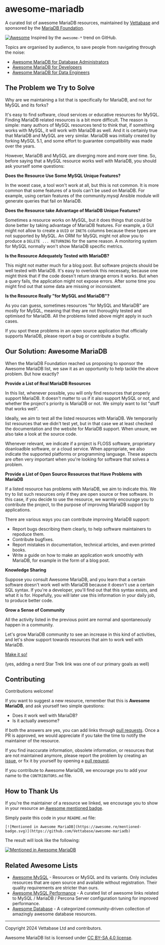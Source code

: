 # awesome-mariadb
A curated list of awesome MariaDB resources, maintained by [Vettabase](https://vettabase.com) and sponsored by the [MariaDB Foundation](https://mariadb.org/).

[![Awesome](https://cdn.rawgit.com/sindresorhus/awesome/d7305f38d29fed78fa85652e3a63e154dd8e8829/media/badge.svg)](https://github.com/sindresorhus/awesome) Inspired by the `awesome-*` trend on GitHub.

Topics are organised by audience, to save people from navigating through the noise:

- [Awesome MariaDB for Database Administrators](list-dba.md)
- [Awesome MariaDB for Developers](list-dev.md)
- [Awesome MariaDB for Data Engineers](list-den.md)

## The Problem we Try to Solve

Why are we maintaining a list that is specifically for MariaDB, and not for MySQL and its forks?

It's easy to find software, cloud services or educative resources for MySQL. Finding MariaDB related resources is a bit
more difficult. The reason is simple: many authors of MySQL resources tend to think that, if something works with MySQL,
it will work with MariaDB as well. And it is certainly true that MariaDB and MySQL are very similar. MariaDB was initially
created by forking MySQL 5.1, and some effort to guarantee compatibility was made over the years.

However, MariaDB and MySQL are diverging more and more over time. So, before saying that a MySQL resource works well with
MariaDB, you should ask yourself some questions:

**Does the Resource Use Some MySQL Unique Features?**

In the woest case, a tool won't work at all, but this is not common. It is more common that some features of a tools can't
be used on MariaDB. For example, using certain features of the community.mysql Ansible module will generate queries that
fail on MariaDB.

**Does the Resource take Advantage of MariaDB Unique Features?**

Sometimes a resource works on MySQL, but it does things that could be done better by taking advantage of MariaDB features.
For example, a GUI might not allow to create a `UUID` or `INET6` columns because these types are not supported by MySQL.
An ORM for MySQL might not allow you to produce a `DELETE ... RETURNING` for the same reason. A monitoring system for
MySQL normally won't show MariaDB specific metrics.

**Is the Resource Adequately Tested with MariaDB?**

This might not matter much for a blog post. But software projects should be well tested with MariaDB. It's easy to overlook
this necessaty, because one might think that if the code doesn't return strange errors it works. But when a query fails, the
application might not expose errors. After some time you might find out that some data are missing or inconsistent.

**Is the Resource Really "for MySQL and MariaDB"?**

As you can guess, sometimes resources "for MySQL and MariaDB" are mostly for MySQL, meaning that they are not thoroughly
tested and optimised for MariaDB. All the problems listed above might apply in such cases.

If you spot these problems in an open source application that officially supports MariaDB, please report a bug or contribute
a bugfix.

## Our Solution: Awesome MariaDB

When the MariaDB Foundation reached us proposing to sponsor the Awesome MariaDB list, we saw it as an opportunity to help
tackle the above problem. But how exactly?

**Provide a List of Real MariaDB Resources**

In this list, whenever possible, you will only find resources that properly support MariaDB. It doesn't matter to us if it
also support MySQL or not, and whether the project's priority is MariaDB or not. We simply want to list "stuff that works
well".

Ideally, we aim to test all the listed resources with MariaDB. We temporarily list resources that we didn't test yet, but
in that case we at least checked the documentation and the website for MariaDB support. When unsure, we also take a look
at the source code.

Whenever relevant, we indicate if a project is FLOSS software, proprietary doanloadble software, or a cloud service. When
appropriate, we also indicate the supported platforms or programming language. These aspects are often very important when
you're looking for software that solves a problem.

**Provide a List of Open Source Resources that Have Problems with MariaDB**

If a listed resource has problems with MariaDB, we aim to indicate this. We try to list such resources only if they are
open source or free software. In this case, if you decide to use the resource, we warmly encourage you to contribute the
project, to the purpose of improving MariaDB support by applications.

There are various ways you can contribute improving MariaDB support:

* Report bugs describing them clearly, to help software maintainers to repoduce them.
* Contribute bugfixes.
* Report mistakes in documentation, technical articles, and even printed books.
* Write a guide on how to make an application work smoothly with MariaDB, for example in the form of a blog post.

**Knowledge Sharing**

Suppose you consult Awesome MariaDB, and you learn that a certain software doesn't work well with MariaDB because it
doesn't use a certain SQL syntax. If you're a developer, you'll find out that this syntax exists, and what it is for.
Hopefully, you will later use this information in your daily job, to produce better code.

**Grow a Sense of Community**

All the activity listed in the previous point are normal and spontaneously happen in a community.

Let's grow MariaDB community to see an increase in this kind of activities, and let's show support towards resources
that aim to work well with MariaDB.

[Make it so!](https://memory-alpha.fandom.com/wiki/Make_It_So)

(yes, adding a nerd Star Trek link was one of our primary goals as well)

## Contributing

Contributions welcome!

If you want to suggest a new resource, remember that this is **Awesome MariaDB**, and ask yourself two simple questions:

- Does it work well with MariaDB?
- Is it actually awesome?

If both the answers are yes, you can add links through [pull requests](https://github.com/Vettabase/awesome-mariadb/pulls).
Once a PR is approved, we would appreciate if you take the time to notify the maintainer of the resource.

If you find inaccurate information, obsolete information, or resources that are not maintained anymore, please report the
problem by creating an [issue](https://github.com/Vettabase/awesome-mariadb/issues), or fix it by yourself by opening
a [pull request](https://github.com/Vettabase/awesome-mariadb/pulls).

If you contribute to Awesome MariaDB, we encourage you to add your name to the `CONTRIBUTORS.md` file.

## How to Thank Us

If you're the maintainer of a resource we linked, we encourage you to show in your resource an
[Awesome mentioned badge](https://github.com/sindresorhus/awesome/blob/main/awesome.md#awesome-mentioned-badge).

Simply paste this code in your `README.md` file:

```
[![Mentioned in Awesome MariaDB](https://awesome.re/mentioned-badge.svg)](https://github.com/Vettabase/awesome-mariadb)
```

The result will look like the following:

[![Mentioned in Awesome MariaDB](https://awesome.re/mentioned-badge.svg)](https://github.com/Vettabase/awesome-mariadb)

## Related Awesome Lists

- [Awesome MySQL](https://github.com/shlomi-noach/awesome-mysql) - Resources or MySQL and its variants. Only includes resources that are open source and available without registration. Their quality requirements are stricter than ours.
- [Awesome MySQL Performance](https://github.com/Releem/awesome-mysql-performance) - A curated list of awesome links related to MySQL / MariaDB / Percona Server configuration tuning for improved performance.
- [Awesome Database](https://github.com/agarcialeon/awesome-database) - A categorized community-driven collection of amazingly awesome database resources.

---

Copyright 2024 Vettabase Ltd and contributors.

Awesome MariaDB list is licensed under [CC BY-SA 4.0 license](https://creativecommons.org/licenses/by-sa/4.0/).
